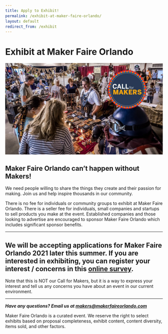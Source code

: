 ```yaml
---
title: Apply to Exhibit!
permalink: /exhibit-at-maker-faire-orlando/
layout: default
redirect_from: /exhibit
---
```

# Exhibit at Maker Faire Orlando
![Brassroots Leather exhibits at Maker Faire Orlando](/assets/images/cfm_brassroots_exhibit.jpg)

## Maker Faire Orlando can’t happen without Makers!
We need people willing to share the things they create and their passion for making. Join us and help inspire thousands in our community.

There is no fee for individuals or community groups to exhibit at Maker Faire Orlando. There is a seller fee for individuals, small companies and startups to sell products you make at the event. Established companies and those looking to advertise are encouraged to sponsor Maker Faire Orlando which includes significant sponsor benefits.

---

## We will be accepting applications for Maker Faire Orlando 2021 later this summer. If you are interested in exhibiting, you can register your interest / concerns in this <a href="https://docs.google.com/forms/d/1DNyIJwTNtoc6E3vp-12fJ3h81bkeGlWCDLJEHcbmceQ/edit">online survey</a>.

Note that this is NOT our Call for Makers, but it is a way to express your interest and tell us any concerns you have about an event in our current environment.

---
<!--
### Getting started when our Call For Makers is open:

Step 1: Register for the Maker Faire Orlando Website. If you created an account to exhibit in a prior year, you do not need to create a new account, just login (and you can reset your password if needed).

Step 2: Create a Maker Profile on the Maker Dashboard on the My Account menu. Note: this page is only available once you’ve registered, verified, and logged in.

Step 3: Create an Exhibit Proposal attached to your Maker Profile. We will notify you about your proposal status as we do our rounds of approvals. The status of your exhibit proposals is visible on the Maker Dashboard. Please note that exhibits are approved by a curation process in several rounds, and are not approved based on submission date order.
-->
***Have any questions? Email us at <makers@makerfaireorlando.com>***

Maker Faire Orlando is a curated event. We reserve the right to select exhibits based on proposal completeness, exhibit content, content diversity, items sold, and other factors.
